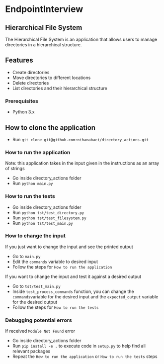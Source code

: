 # EndpointInterview

## Hierarchical File System

The Hierarchical File System is an application that allows users to manage directories in a hierarchical structure.

## Features

- Create directories
- Move directories to different locations
- Delete directories
- List directories and their hierarchical structure

### Prerequisites

- Python 3.x

## How to clone the application

- Run ```git clone git@github.com:nihanabaci/directory_actions.git```

### How to run the application


Note: this application takes in the input given in the instructions as an array of strings

- Go inside directory_actions folder
- Run ```python main.py```


### How to run the tests

- Go inside directory_actions folder
- Run ```python tst/test_directory.py```
- Run ```python tst/test_filesystem.py```
- Run ```python tst/test_main.py```

### How to change the input

If you just want to change the input and see the printed output
- Go to ```main.py```
- Edit the ```commands``` variable to desired input
- Follow the steps for ```How to run the application```

If you want to change the input and test it against a desired output
- Go to ```tst/test_main.py```
- Inside ```test_process_commands``` function, you can change the ```commands```variable for the desired input and the ```expected_output``` variable for the desired output
- Follow the steps for ```How to run the tests```

### Debugging potential errors

If received ```Module Not Found``` error

- Go inside directory_actions folder
- Run ```pip install -e .``` to execute code in ```setup.py``` to help find all relevant packages
- Repeat the ```How to run the application``` or ```How to run the tests``` steps
